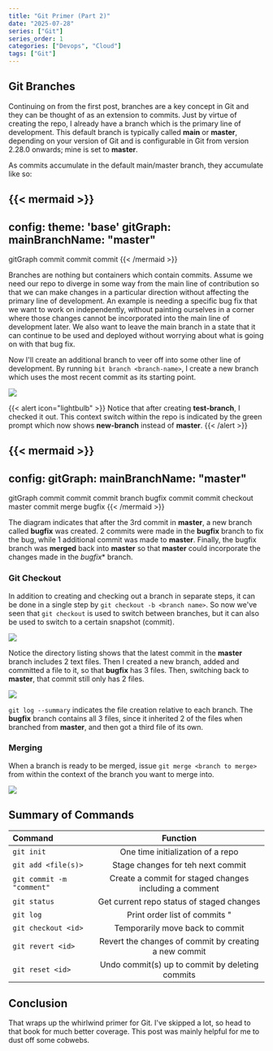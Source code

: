 ```yaml
---
title: "Git Primer (Part 2)"
date: "2025-07-28"
series: ["Git"]
series_order: 1
categories: ["Devops", "Cloud"]
tags: ["Git"]
---
```


## Git Branches

Continuing on from the first post, branches are a key concept in Git and they can be thought of as an extension to commits. Just by virtue of creating the repo, I already have a branch which is the primary line of development. This default branch is typically called __main__ or __master__, depending on your version of Git and is configurable in Git from version 2.28.0 onwards; mine is set to **master**.

As commits accumulate in the default main/master branch, they accumulate like so:

{{< mermaid >}}
---
config:
  theme: 'base'
  gitGraph:
    mainBranchName: "master"
---
gitGraph
  commit
  commit
  commit
{{< /mermaid >}}

Branches are nothing but containers which contain commits. Assume we need our repo to diverge in some way from the main line of contribution so that we can make changes in a particular direction without affecting the primary line of development. An example is needing a specific bug fix that we want to work on independently, without painting ourselves in a corner where those changes cannot be incorporated into the main line of development later. We also want to leave the main branch in a state that it can continue to be used and deployed without worrying about what is going on with that bug fix.

Now I'll create an additional branch to veer off into some other line of development. By running `bit branch <branch-name>`, I create a new branch which uses the most recent commit as its starting point.

![](/images/git-branch.png)

{{< alert icon="lightbulb" >}}
Notice that after creating **test-branch**, I checked it out. This context switch within the repo is indicated by the green prompt which now shows **new-branch** instead of **master**.
{{< /alert >}}

{{< mermaid >}}
---
config:
  gitGraph:
    mainBranchName: "master"
---
gitGraph
  commit
  commit
  commit
  branch bugfix
  commit
  commit
  checkout master
  commit
  merge bugfix
{{< /mermaid >}}

The diagram indicates that after the 3rd commit in **master**, a new branch called **bugfix** was created. 2 commits were made in the **bugfix** branch to fix the bug, while 1 additional commit was made to **master**. Finally, the bugfix branch was **merged** back into **master** so that **master** could incorporate the changes made in the *bugfix** branch.

### Git Checkout

In addition to creating and checking out a branch in separate steps, it can be done in a single step by `git checkout -b <branch name>`. So now we've seen that `git checkout` is used to switch between branches, but it can also be used to switch to a certain snapshot (commit).

![](/images/git-checkouts.png)

Notice the directory listing shows that the latest commit in the **master** branch includes 2 text files. Then I created a new branch, added and committed a file to it, so that **bugfix** has 3 files. Then, switching back to **master**, that commit still only has 2 files.

![](/images/git-log-summary.png)

`git log --summary` indicates the file creation relative to each branch. The **bugfix** branch contains all 3 files, since it inherited 2 of the files when branched from **master**, and then got a third file of its own.

### Merging

When a branch is ready to be merged, issue `git merge <branch to merge>` from within the context of the branch you want to merge into.

![](/images/git-merge.png)

## Summary of Commands

| Command | Function |
| :------- | :------: |
| `git init`  | One time initialization of a repo |
| `git add <file(s)>`| Stage changes for teh next commit |
| `git commit -m "comment"` | Create a commit for staged changes including a comment |
| `git status` | Get current repo status of staged changes |
| `git log` | Print order list of commits " |
| `git checkout <id>` | Temporarily move back to commit <id> |
| `git revert <id>` | Revert the changes of commit <id> by creating a new commit |
| `git reset <id>` | Undo commit(s) up to commit <id> by deleting commits |

## Conclusion

That wraps up the whirlwind primer for Git. I've skipped a lot, so head to that book for much better coverage. This post was mainly helpful for me to dust off some cobwebs.